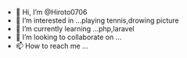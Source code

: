 - 👋 Hi, I’m @Hiroto0706
- 👀 I’m interested in ...playing tennis,drowing picture
- 🌱 I’m currently learning ...php,laravel
- 💞️ I’m looking to collaborate on ...
- 📫 How to reach me ...

<!---
Hiroto0706/Hiroto0706 is a ✨ special ✨ repository because its `README.md` (this file) appears on your GitHub profile.
You can click the Preview link to take a look at your changes.
--->
